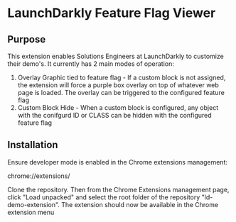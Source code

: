 # LaunchDarkly Feature Flag Viewer

## Purpose
This extension enables Solutions Engineers at LaunchDarkly to customize their demo's. It currently has 2 main modes of operation:
1. Overlay Graphic tied to feature flag - If a custom block is not assigned, the extension will force a purple box overlay on top of whatever web page is loaded. The overlay can be triggered to the configured feature flag
2. Custom Block Hide - When a custom block is configured, any object with the conifgurd ID or CLASS can be hidden with the configured feature flag

## Installation
Ensure developer mode is enabled in the Chrome extensions management:

chrome://extensions/

Clone the repository. Then from the Chrome Extensions management page, click "Load unpacked" and select the root folder of the repository "ld-demo-extension". The extension should now be available in the Chrome extension menu
